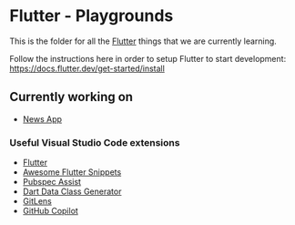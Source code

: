 # Flutter - Playgrounds

This is the folder for all the [Flutter](https://flutter.dev/) things that we are currently learning.

Follow the instructions here in order to setup Flutter to start development: https://docs.flutter.dev/get-started/install

## Currently working on

* [News App](./news/README.md)

### Useful Visual Studio Code extensions

* [Flutter](https://marketplace.visualstudio.com/items?itemName=Dart-Code.flutter)
* [Awesome Flutter Snippets](https://marketplace.visualstudio.com/items?itemName=Nash.awesome-flutter-snippets)
* [Pubspec Assist](https://marketplace.visualstudio.com/items?itemName=jeroen-meijer.pubspec-assist)
* [Dart Data Class Generator](https://marketplace.visualstudio.com/items?itemName=dotup.dart-data-class-generator)
* [GitLens](https://marketplace.visualstudio.com/items?itemName=eamodio.gitlens)
* [GitHub Copilot](https://marketplace.visualstudio.com/items?itemName=GitHub.copilot)
